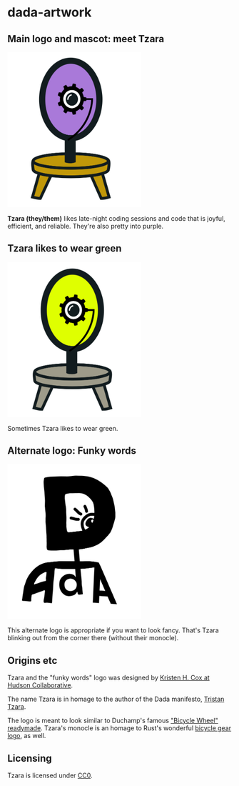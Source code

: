 # dada-artwork

## Main logo and mascot: meet Tzara

<a href="https://raw.githubusercontent.com/dada-lang/dada-artwork/main/dada.svg"><img src="dada.svg" width="300" alt="Tzara"></img></a>

**Tzara (they/them)** likes late-night coding sessions and code that is joyful, efficient, and reliable. They're also pretty into purple.

## Tzara likes to wear green

<a href="https://raw.githubusercontent.com/dada-lang/dada-artwork/main/dada-acid-green.svg"><img src="dada-acid-green.svg" width="300" alt="Tzara in 'acid green'"></img></a>

Sometimes Tzara likes to wear green.

## Alternate logo: Funky words

<a href="https://raw.githubusercontent.com/dada-lang/dada-artwork/main/dada-letters.svg"><img src="dada-letters.svg" width="300" alt="Word-based logo"></img></a>

This alternate logo is appropriate if you want to look fancy. That's Tzara blinking out from the corner there (without their monocle).

## Origins etc

Tzara and the "funky words" logo was designed by [Kristen H. Cox at Hudson Collaborative](https://kristenhcox.com/).

The name Tzara is in homage to the author of the Dada manifesto, [Tristan Tzara](https://en.wikipedia.org/wiki/Tristan_Tzara).

The logo is meant to look similar to Duchamp's famous ["Bicycle Wheel" readymade](https://en.wikipedia.org/wiki/Bicycle_Wheel). Tzara's monocle is an homage to Rust's wonderful [bicycle gear logo](https://github.com/rust-lang/rust-artwork/blob/master/logo/rust-logo-blk.svg), as well.

## Licensing

Tzara is licensed under [CC0](https://github.com/dada-lang/dada-artwork/blob/main/LICENSE).

